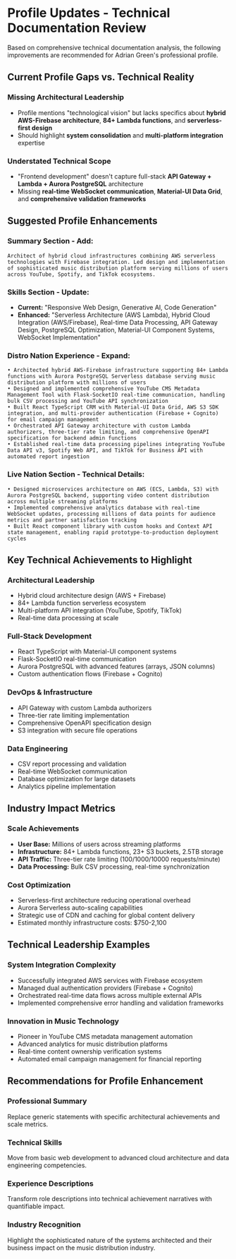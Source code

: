 # Profile Updates - Technical Documentation Review

Based on comprehensive technical documentation analysis, the following improvements are recommended for Adrian Green's professional profile.

## Current Profile Gaps vs. Technical Reality

### Missing Architectural Leadership
- Profile mentions "technological vision" but lacks specifics about **hybrid AWS-Firebase architecture**, **84+ Lambda functions**, and **serverless-first design**
- Should highlight **system consolidation** and **multi-platform integration** expertise

### Understated Technical Scope
- "Frontend development" doesn't capture full-stack **API Gateway + Lambda + Aurora PostgreSQL** architecture
- Missing **real-time WebSocket communication**, **Material-UI Data Grid**, and **comprehensive validation frameworks**

## Suggested Profile Enhancements

### Summary Section - Add:
```
Architect of hybrid cloud infrastructures combining AWS serverless technologies with Firebase integration. Led design and implementation of sophisticated music distribution platform serving millions of users across YouTube, Spotify, and TikTok ecosystems.
```

### Skills Section - Update:
- **Current:** "Responsive Web Design, Generative AI, Code Generation"  
- **Enhanced:** "Serverless Architecture (AWS Lambda), Hybrid Cloud Integration (AWS/Firebase), Real-time Data Processing, API Gateway Design, PostgreSQL Optimization, Material-UI Component Systems, WebSocket Implementation"

### Distro Nation Experience - Expand:
```
• Architected hybrid AWS-Firebase infrastructure supporting 84+ Lambda functions with Aurora PostgreSQL Serverless database serving music distribution platform with millions of users
• Designed and implemented comprehensive YouTube CMS Metadata Management Tool with Flask-SocketIO real-time communication, handling bulk CSV processing and YouTube API synchronization
• Built React TypeScript CRM with Material-UI Data Grid, AWS S3 SDK integration, and multi-provider authentication (Firebase + Cognito) for email campaign management
• Orchestrated API Gateway architecture with custom Lambda authorizers, three-tier rate limiting, and comprehensive OpenAPI specification for backend admin functions
• Established real-time data processing pipelines integrating YouTube Data API v3, Spotify Web API, and TikTok for Business API with automated report ingestion
```

### Live Nation Section - Technical Details:
```
• Designed microservices architecture on AWS (ECS, Lambda, S3) with Aurora PostgreSQL backend, supporting video content distribution across multiple streaming platforms
• Implemented comprehensive analytics database with real-time WebSocket updates, processing millions of data points for audience metrics and partner satisfaction tracking
• Built React component library with custom hooks and Context API state management, enabling rapid prototype-to-production deployment cycles
```

## Key Technical Achievements to Highlight

### Architectural Leadership
- Hybrid cloud architecture design (AWS + Firebase)
- 84+ Lambda function serverless ecosystem
- Multi-platform API integration (YouTube, Spotify, TikTok)
- Real-time data processing at scale

### Full-Stack Development
- React TypeScript with Material-UI component systems
- Flask-SocketIO real-time communication
- Aurora PostgreSQL with advanced features (arrays, JSON columns)
- Custom authentication flows (Firebase + Cognito)

### DevOps & Infrastructure
- API Gateway with custom Lambda authorizers
- Three-tier rate limiting implementation
- Comprehensive OpenAPI specification design
- S3 integration with secure file operations

### Data Engineering
- CSV report processing and validation
- Real-time WebSocket communication
- Database optimization for large datasets
- Analytics pipeline implementation

## Industry Impact Metrics

### Scale Achievements
- **User Base:** Millions of users across streaming platforms
- **Infrastructure:** 84+ Lambda functions, 23+ S3 buckets, 2.5TB storage
- **API Traffic:** Three-tier rate limiting (100/1000/10000 requests/minute)
- **Data Processing:** Bulk CSV processing, real-time synchronization

### Cost Optimization
- Serverless-first architecture reducing operational overhead
- Aurora Serverless auto-scaling capabilities
- Strategic use of CDN and caching for global content delivery
- Estimated monthly infrastructure costs: $750-2,100

## Technical Leadership Examples

### System Integration Complexity
- Successfully integrated AWS services with Firebase ecosystem
- Managed dual authentication providers (Firebase + Cognito)
- Orchestrated real-time data flows across multiple external APIs
- Implemented comprehensive error handling and validation frameworks

### Innovation in Music Technology
- Pioneer in YouTube CMS metadata management automation
- Advanced analytics for music distribution platforms
- Real-time content ownership verification systems
- Automated email campaign management for financial reporting

## Recommendations for Profile Enhancement

### Professional Summary
Replace generic statements with specific architectural achievements and scale metrics.

### Technical Skills
Move from basic web development to advanced cloud architecture and data engineering competencies.

### Experience Descriptions
Transform role descriptions into technical achievement narratives with quantifiable impact.

### Industry Recognition
Highlight the sophisticated nature of the systems architected and their business impact on the music distribution industry.